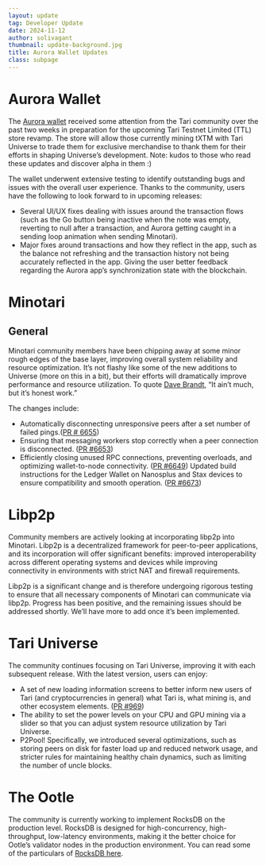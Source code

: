 ```yaml
---
layout: update
tag: Developer Update
date: 2024-11-12
author: solivagant
thumbnail: update-background.jpg
title: Aurora Wallet Updates
class: subpage
---
```


# Aurora Wallet
The [Aurora wallet](https://aurora.tari.com) received some attention from the Tari community over the past two weeks in preparation for the upcoming Tari Testnet Limited (TTL) store revamp. The store will allow those currently mining tXTM with Tari Universe to trade them for exclusive merchandise to thank them for their efforts in shaping Universe’s development. Note: kudos to those who read these updates and discover alpha in them :)

The wallet underwent extensive testing to identify outstanding bugs and issues with the overall user experience. Thanks to the community, users have the following to look forward to in upcoming releases:
* Several UI/UX fixes dealing with issues around the transaction flows (such as the Go button being inactive when the note was empty, reverting to null after a transaction, and Aurora getting caught in a sending loop animation when sending Minotari).
* Major fixes around transactions and how they reflect in the app, such as the balance not refreshing and the transaction history not being accurately reflected in the app.
Giving the user better feedback regarding the Aurora app’s synchronization state with the blockchain.

# Minotari
## General
Minotari community members have been chipping away at some minor rough edges of the base layer, improving overall system reliability and resource optimization. It’s not flashy like some of the new additions to Universe (more on this in a bit), but their efforts will dramatically improve performance and resource utilization. To quote [Dave Brandt](https://en.wikipedia.org/wiki/David_Brandt_(farmer)), “It ain’t much, but it’s honest work.”

The changes include:
* Automatically disconnecting unresponsive peers after a set number of failed pings.([PR # 6655](https://github.com/tari-project/tari/pull/6655https://github.com/tari-project/tari/pull/6655))
* Ensuring that messaging workers stop correctly when a peer connection is disconnected. ([PR #6653](https://github.com/tari-project/tari/pull/6653))
* Efficiently closing unused RPC connections, preventing overloads, and optimizing wallet-to-node connectivity. ([PR #6649](https://github.com/tari-project/tari/pull/6649))
Updated build instructions for the Ledger Wallet on Nanosplus and Stax devices to ensure compatibility and smooth operation. ([PR #6673](https://github.com/tari-project/tari/pull/6673))

# Libp2p
Community members are actively looking at incorporating libp2p into Minotari. Libp2p is a decentralized framework for peer-to-peer applications, and its incorporation will offer significant benefits: improved interoperability across different operating systems and devices while improving connectivity in environments with strict NAT and firewall requirements.

Libp2p is a significant change and is therefore undergoing rigorous testing to ensure that all necessary components of Minotari can communicate via libp2p. Progress has been positive, and the remaining issues should be addressed shortly. We’ll have more to add once it’s been implemented.

# Tari Universe
The community continues focusing on Tari Universe, improving it with each subsequent release. With the latest version, users can enjoy:
* A set of new loading information screens to better inform new users of Tari (and cryptocurrencies in general) what Tari is, what mining is, and other ecosystem elements. ([PR #969](https://github.com/tari-project/universe/pull/969))
* The ability to set the power levels on your CPU and GPU mining via a slider so that you can adjust system resource utilization by Tari Universe.
* P2Pool! Specifically, we introduced several optimizations, such as storing peers on disk for faster load up and reduced network usage, and stricter rules for maintaining healthy chain dynamics, such as limiting the number of uncle blocks.

# The Ootle
The community is currently working to implement RocksDB on the production level. RocksDB is designed for high-concurrency, high-throughput, low-latency environments, making it the better choice for Ootle’s validator nodes in the production environment. You can read some of the particulars of [RocksDB here](https://rocksdb.org).